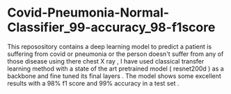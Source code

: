 # Covid-Pneumonia-Normal-Classifier_99-accuracy_98-f1score
This reposository contains a deep learning model to predict a patient is suffering from covid or pneumonia or the person doesn't suffer from any of those disease using there chest X ray ,  I have used classical transfer learning method with  a state of the art pretrained model ( resnet200d ) as a backbone and fine tuned its final layers . The model shows some excellent results with a 98% f1 score and 99% accuracy in a test set .   
